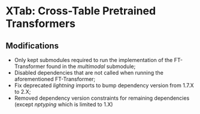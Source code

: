 # XTab: Cross-Table Pretrained Transformers

## Modifications
- Only kept submodules required to run the implementation of the FT-Transformer found in the _multimodal_ submodule; 
- Disabled dependencies that are not called when running the aforementioned FT-Transformer;
- Fix deprecated _lightning_ imports to bump dependency version from 1.7.X to 2.X;
- Removed dependency version constraints for remaining dependencies (except _nptyping_ which is limited to 1.X)
